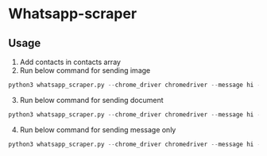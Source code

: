 # Whatsapp-scraper

## Usage
1. Add contacts in contacts array 
2. Run below command for sending image
```python
python3 whatsapp_scraper.py --chrome_driver chromedriver --message hi --file_type image --file_path media/myimage.png
```
3. Run below command for sending document
```python
python3 whatsapp_scraper.py --chrome_driver chromedriver --message hi --file_type document --file_path media/file.pdf
```
4. Run below command for sending message only
```python
python3 whatsapp_scraper.py --chrome_driver chromedriver --message hi --file_type na
```
